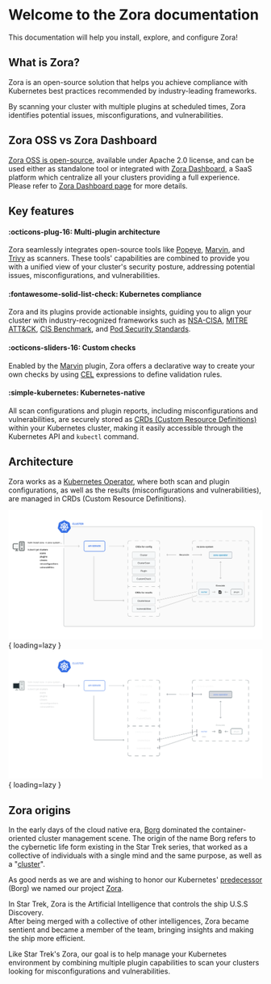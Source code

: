 # Welcome to the Zora documentation

This documentation will help you install, explore, and configure Zora!

## What is Zora?

Zora is an open-source solution that helps you achieve compliance with Kubernetes best practices recommended by 
industry-leading frameworks.

By scanning your cluster with multiple plugins at scheduled times, 
Zora identifies potential issues, misconfigurations, and vulnerabilities.

## Zora OSS vs Zora Dashboard

[Zora OSS is open-source](https://github.com/undistro/zora), available under Apache 2.0 license,
and can be used either as standalone tool or integrated with [Zora Dashboard](dashboard.md), 
a SaaS platform which centralize all your clusters providing a full experience. 
Please refer to [Zora Dashboard page](dashboard.md) for more details.

## Key features

#### :octicons-plug-16: Multi-plugin architecture
  
Zora seamlessly integrates open-source tools like 
[Popeye](plugins/popeye.md), 
[Marvin](plugins/marvin.md), 
and [Trivy](plugins/trivy.md) as scanners. 
These tools' capabilities are combined to provide you with a unified view of your cluster's security posture, 
addressing potential issues, misconfigurations, and vulnerabilities.

#### :fontawesome-solid-list-check: Kubernetes compliance

Zora and its plugins provide actionable insights, guiding you to align your cluster with industry-recognized frameworks 
such as 
[NSA-CISA](https://media.defense.gov/2022/Aug/29/2003066362/-1/-1/0/CTR_KUBERNETES_HARDENING_GUIDANCE_1.2_20220829.PDF), 
[MITRE ATT&CK](https://microsoft.github.io/Threat-Matrix-for-Kubernetes), 
[CIS Benchmark](https://downloads.cisecurity.org), 
and [Pod Security Standards](https://kubernetes.io/docs/concepts/security/pod-security-standards).

#### :octicons-sliders-16: Custom checks

Enabled by the [Marvin](https://github.com/undistro/marvin) plugin, Zora offers a declarative way to create your own 
checks by using [CEL](https://github.com/google/cel-spec) expressions to define validation rules.

#### :simple-kubernetes: Kubernetes-native

All scan configurations and plugin reports, including misconfigurations and vulnerabilities,
are securely stored as [CRDs (Custom Resource Definitions)](https://kubernetes.io/docs/concepts/extend-kubernetes/api-extension/custom-resources/)
within your Kubernetes cluster, making it easily accessible through the Kubernetes API and `kubectl` command.

## Architecture

Zora works as a [Kubernetes Operator](https://kubernetes.io/docs/concepts/extend-kubernetes/operator/), 
where both scan and plugin configurations, as well as the results (misconfigurations and vulnerabilities), 
are managed in CRDs (Custom Resource Definitions).

![Zora architecture diagram](assets/oss-arch-light.png#only-light){ loading=lazy }
![Zora architecture diagram](assets/oss-arch-dark.png#only-dark){ loading=lazy }

## Zora origins

In the early days of the cloud native era, [Borg](https://intl.startrek.com/database_article/borg) 
dominated the container-oriented cluster management scene.
The origin of the name Borg refers to the cybernetic life form existing in the Star Trek series,
that worked as a collective of individuals with a single mind and the same purpose, as well as a "[cluster](https://pt.wikipedia.org/wiki/Cluster)".

As good nerds as we are and wishing to honor our Kubernetes' 
[predecessor](https://kubernetes.io/blog/2015/04/borg-predecessor-to-kubernetes/) (Borg) we named our project
[Zora](https://intl.startrek.com/node/15372).

In Star Trek, Zora is the Artificial Intelligence that controls the ship U.S.S Discovery.  
After being merged with a collective of other intelligences, Zora became sentient and became a member of the team, 
bringing insights and making the ship more efficient.

Like Star Trek's Zora, our goal is to help manage your Kubernetes environment by combining multiple plugin capabilities to
scan your clusters looking for misconfigurations and vulnerabilities.
